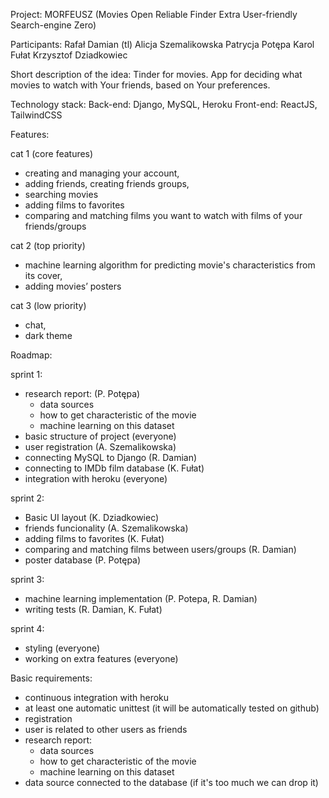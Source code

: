 Project: MORFEUSZ
(Movies Open Reliable Finder Extra User-friendly Search-engine Zero)

Participants:
Rafał Damian (tl)
Alicja Szemalikowska
Patrycja Potępa
Karol Fułat 
Krzysztof Dziadkowiec

Short description of the idea:
Tinder for movies. App for deciding what movies to watch with Your friends, based on Your preferences.

Technology stack:
Back-end: Django, MySQL, Heroku
Front-end: ReactJS, TailwindCSS

Features:

cat 1 (core features)
- creating and managing your account,
- adding friends, creating friends groups,
- searching movies
- adding films to favorites
- comparing and matching films you want to watch with films of your friends/groups

cat 2 (top priority)
- machine learning algorithm for predicting movie's characteristics from its cover,
- adding movies’ posters

cat 3 (low priority)
- chat,
- dark theme
	
Roadmap:

sprint 1: 
- research report: (P. Potępa)
  - data sources
  - how to get characteristic of the movie
  - machine learning on this dataset
- basic structure of project (everyone)
- user registration (A. Szemalikowska)
- connecting MySQL to Django (R. Damian)
- connecting to IMDb film database (K. Fułat)
- integration with heroku (everyone)

sprint 2: 
- Basic UI layout (K. Dziadkowiec)
- friends funcionality (A. Szemalikowska)
- adding films to favorites (K. Fułat)
- comparing and matching films between users/groups (R. Damian)
- poster database (P. Potępa)

sprint 3: 
- machine learning implementation (P. Potepa, R. Damian)
- writing tests (R. Damian, K. Fułat)

sprint 4: 
- styling (everyone)
- working on extra features (everyone)

Basic requirements:
- continuous integration with heroku
- at least one automatic unittest (it will be automatically tested on github)
- registration
- user is related to other users as friends
- research report:
  - data sources
  - how to get characteristic of the movie
  - machine learning on this dataset
- data source connected to the database (if it's too much we can drop it)
